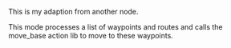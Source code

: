 This is my adaption from another node.

This mode processes a list of waypoints and routes and calls the move_base action lib to move to these waypoints.